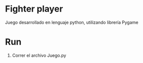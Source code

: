 # Fighter player 
Juego desarrollado en lenguaje python, utilizando librería Pygame

# Run
1. Correr el archivo Juego.py
